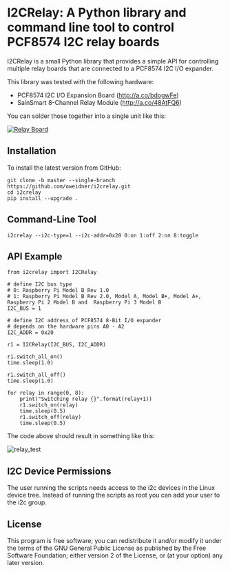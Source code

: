 # I2CRelay: A Python library and command line tool to control PCF8574 I2C relay boards

I2CRelay is a small Python library that provides a simple API for controlling
multiple relay boards that are connected to a PCF8574 I2C I/O expander.

This library was tested with the following hardware:

- PCF8574 I2C I/O Expansion Board (http://a.co/bdogwFe)
- SainSmart 8-Channel Relay Module (http://a.co/48AtFQ6)

You can solder those together into a single unit like this:

[![Relay Board](https://raw.githubusercontent.com/oweidner/i2crelay/media/img/relay_small.jpeg)](https://raw.githubusercontent.com/oweidner/i2crelay/media/img/relay_fullsize.jpg)

## Installation

To install the latest version from GitHub:

    git clone -b master --single-branch https://github.com/oweidner/i2crelay.git
    cd i2crelay
    pip install --upgrade .

## Command-Line Tool

    i2crelay --i2c-type=1 --i2c-addr=0x20 0:on 1:off 2:on 8:toggle

## API Example

    from i2crelay import I2CRelay

    # define I2C bus type
    # 0: Raspberry Pi Model B Rev 1.0
    # 1: Raspberry Pi Model B Rev 2.0, Model A, Model B+, Model A+, Raspberry Pi 2 Model B and  Raspberry Pi 3 Model B
    I2C_BUS = 1

    # define I2C address of PCF8574 8-Bit I/O expander
    # depends on the hardware pins A0 - A2
    I2C_ADDR = 0x20

    r1 = I2CRelay(I2C_BUS, I2C_ADDR)

    r1.switch_all_on()
    time.sleep(1.0)

    r1.switch_all_off()
    time.sleep(1.0)

    for relay in range(0, 8):
        print("Switching relay {}".format(relay+1))
        r1.switch_on(relay)
        time.sleep(0.5)
        r1.switch_off(relay)
        time.sleep(0.5)

The code above should result in something like this:

![relay_test](https://raw.githubusercontent.com/oweidner/i2crelay/media/vid/relay_test.gif)

## I2C Device Permissions

The user running the scripts needs access to the i2c devices in the Linux
device tree. Instead of running the scripts as root you can add your user to the
i2c group.

## License

This program is free software; you can redistribute it and/or modify
it under the terms of the GNU General Public License as published by
the Free Software Foundation; either version 2 of the License, or
(at your option) any later version.
